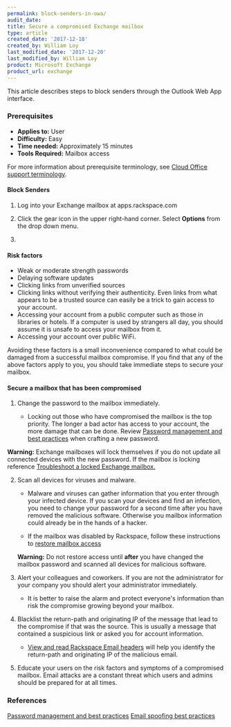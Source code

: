 ```yaml
---
permalink: block-senders-in-owa/
audit_date:
title: Secure a compromised Exchange mailbox
type: article
created_date: '2017-12-18'
created_by: William Loy
last_modified_date: '2017-12-20'
last_modified_by: William Loy
product: Microsoft Exchange
product_url: exchange
---
```


This article describes steps to block senders through the Outlook Web App interface.

### Prerequisites

- **Applies to:** User
- **Difficulty:** Easy
- **Time needed:** Approximately 15 minutes
- **Tools Required:** Mailbox access

For more information about prerequisite terminology, see [Cloud Office support terminology](/how-to/cloud-office-support-terminology/).


#### Block Senders

1. Log into your Exchange mailbox at apps.rackspace.com

2. Click the gear icon in the upper right-hand corner. Select **Options** from the drop down menu.

3.

#### Risk factors

- Weak or moderate strength passwords
- Delaying software updates
- Clicking links from unverified sources
- Clicking links without verifying their authenticity. Even links from what appears to be a trusted source can easily be a trick to gain access to    your account.
- Accessing your account from a public computer such as those in libraries or hotels. If a computer is used by strangers all day, you should assume it is unsafe to access your mailbox from it.
- Accessing your account over public WiFi.

Avoiding these factors is a small inconvenience compared to what could be damaged from a successful mailbox compromise. If you find that any of the above factors apply to you, you should take immediate steps to secure your mailbox.


#### Secure a mailbox that has been compromised

1. Change the password to the mailbox immediately.

    - Locking out those who have compromised the mailbox is the top priority. The longer a bad actor has access to your account, the more damage that can be done. Review [Password management and best practices](/how-to/password-management-and-best-practices/#password-best-practices) when crafting a new password.

  **Warning:** Exchange mailboxes will lock themselves if you do not update all connected devices with the new password. If the mailbox is locking reference [Troubleshoot a locked Exchange mailbox.](/how-to/troubleshoot-a-locked-exchange-mailbox)

2. Scan all devices for viruses and malware.

    - Malware and viruses can gather information that you enter through your infected device. If you scan your devices and find an infection, you need to change your password for a second time after you have removed the malicious software. Otherwise you mailbox information could already be in the hands of a hacker.

    - If the mailbox was disabled by Rackspace, follow these instructions to [restore mailbox access](/how-to/disable-or-enable-exchange-email-access/#restore-mailbox-access)

    **Warning:** Do not restore access until **after** you have changed the mailbox password and scanned all devices for malicious software.

3. Alert your colleagues and coworkers. If you are not the administrator for your company you should alert your administrator immediately.

    - It is better to raise the alarm and protect everyone's information than risk the compromise growing beyond your mailbox.

4. Blacklist the return-path and originating IP of the message that lead to the compromise if that was the source. This is usually a message that contained a suspicious link or asked you for account information.

    - [View and read Rackspace Email headers](/how-to/view-and-read-rackspace-email-headers) will help you identify the return-path and originating IP of the malicious email.

5. Educate your users on the risk factors and symptoms of a compromised mailbox. Email attacks are a constant threat which users and admins should be prepared for at all times.



### References

[Password management and best practices](/how-to/password-management-and-best-practices/#password-best-practices)
[Email spoofing best practices](/how-to/email-spoofing-best-practices)
